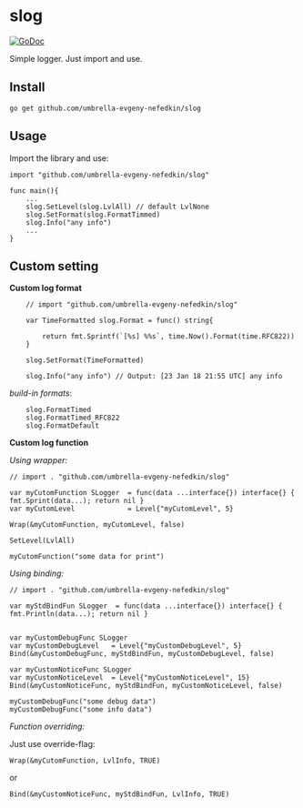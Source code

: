 # slog
[![GoDoc](https://godoc.org/github.com/umbrella-evgeny-nefedkin/slog)](https://godoc.org/github.com/umbrella-evgeny-nefedkin/slog)

Simple logger. Just import and use.

Install
-------
    go get github.com/umbrella-evgeny-nefedkin/slog

Usage
-----
Import the library and use:

    import "github.com/umbrella-evgeny-nefedkin/slog"
    
    func main(){
        ...
        slog.SetLevel(slog.LvlAll) // default LvlNone
        slog.SetFormat(slog.FormatTimmed)
        slog.Info("any info")
        ...
    }

Custom setting
--------------

  __Custom log format__
  
        // import "github.com/umbrella-evgeny-nefedkin/slog"
        
        var TimeFormatted slog.Format = func() string{
        
            return fmt.Sprintf(`[%s] %%s`, time.Now().Format(time.RFC822))
        }
        
        slog.SetFormat(TimeFormatted)
        
        slog.Info("any info") // Output: [23 Jan 18 21:55 UTC] any info
        
        
  *build-in formats*: 
  
        slog.FormatTimed
        slog.FormatTimed_RFC822
        slog.FormatDefault



  __Custom log function__
  
  *Using wrapper:*

    // import . "github.com/umbrella-evgeny-nefedkin/slog"

	var myCutomFunction SLogger  = func(data ...interface{}) interface{} { fmt.Sprint(data...); return nil }
	var myCutomLevel             = Level{"myCutomLevel", 5}

	Wrap(&myCutomFunction, myCutomLevel, false)
	
	SetLevel(LvlAll)
	
	myCutomFunction("some data for print")
	
	
  *Using binding:*

    // import . "github.com/umbrella-evgeny-nefedkin/slog"

	var myStdBindFun SLogger  = func(data ...interface{}) interface{} { fmt.Println(data...); return nil }


	var myCustomDebugFunc SLogger
	var myCustomDebugLevel   = Level{"myCustomDebugLevel", 5}
	Bind(&myCustomDebugFunc, myStdBindFun, myCustomDebugLevel, false)

	var myCustomNoticeFunc SLogger
	var myCustomNoticeLevel  = Level{"myCustomNoticeLevel", 15}
	Bind(&myCustomNoticeFunc, myStdBindFun, myCustomNoticeLevel, false)

	myCustomDebugFunc("some debug data")
	myCustomDebugFunc("some info data")
	

 *Function overriding:*

Just use override-flag:

	Wrap(&myCutomFunction, LvlInfo, TRUE)
	
	
or


    Bind(&myCustomNoticeFunc, myStdBindFun, LvlInfo, TRUE)
